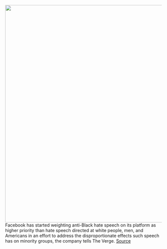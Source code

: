 <img src='https://cdn.vox-cdn.com/thumbor/5JoZiM6lfOBw4lNfhUeTyWcbGqc=/0x0:2040x1360/1200x800/filters:focal(837x690:1163x1016)/cdn.vox-cdn.com/uploads/chorus_image/image/68451259/jbareham_180405_1777_facebook_0003.0.jpg' width='700px' /><br/>
Facebook has started weighting anti-Black hate speech on its platform as higher priority than hate speech directed at white people, men, and Americans in an effort to address the disproportionate effects such speech has on minority groups, the company tells The Verge.
<a href='https://www.theverge.com/2020/12/3/22150964/facebook-moderation-anti-black-hate-speech-policy-change'> Source <a/>